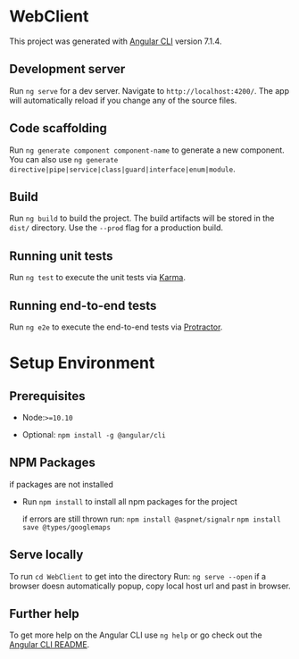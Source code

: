 # WebClient

This project was generated with [Angular CLI](https://github.com/angular/angular-cli) version 7.1.4.

## Development server

Run `ng serve` for a dev server. Navigate to `http://localhost:4200/`. The app will automatically reload if you change any of the source files.

## Code scaffolding

Run `ng generate component component-name` to generate a new component. You can also use `ng generate directive|pipe|service|class|guard|interface|enum|module`.

## Build

Run `ng build` to build the project. The build artifacts will be stored in the `dist/` directory. Use the `--prod` flag for a production build.

## Running unit tests

Run `ng test` to execute the unit tests via [Karma](https://karma-runner.github.io).

## Running end-to-end tests

Run `ng e2e` to execute the end-to-end tests via [Protractor](http://www.protractortest.org/).



# Setup Environment

## Prerequisites

- Node:`>=10.10`

- Optional:
	`npm install -g @angular/cli`


## NPM Packages
if packages are not installed
- Run
	`npm install`
	to install all npm packages for the project

	if errors are still thrown run:
	`npm install @aspnet/signalr`
	`npm install save @types/googlemaps`

## Serve locally
To run `cd WebClient` to get into the directory
Run:
	`ng serve --open`
if a browser doesn automatically popup, copy local host url and past in browser.



## Further help

To get more help on the Angular CLI use `ng help` or go check out the [Angular CLI README](https://github.com/angular/angular-cli/blob/master/README.md).
